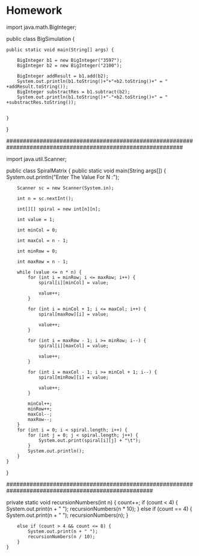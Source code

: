 # Homework
import java.math.BigInteger;

public class BigSimulation {

	public static void main(String[] args) {

		BigInteger b1 = new BigInteger("3597");
		BigInteger b2 = new BigInteger("2100");

		BigInteger addResult = b1.add(b2);
		System.out.println(b1.toString()+"+"+b2.toString()+" = " +addResult.toString());
		BigInteger substractRes = b1.subtract(b2);
		System.out.println(b1.toString()+"-"+b2.toString()+" = " +substractRes.toString());
		
		
	}
}

#############################################################################################################


import java.util.Scanner;

public class SpiralMatrix {
	public static void main(String args[]) {
		System.out.println("Enter The Value For N :");

		Scanner sc = new Scanner(System.in);

		int n = sc.nextInt();

		int[][] spiral = new int[n][n];

		int value = 1;

		int minCol = 0;

		int maxCol = n - 1;

		int minRow = 0;

		int maxRow = n - 1;

		while (value <= n * n) {
			for (int i = minRow; i <= maxRow; i++) {
				spiral[i][minCol] = value;

				value++;
			}

			for (int i = minCol + 1; i <= maxCol; i++) {
				spiral[maxRow][i] = value;

				value++;
			}

			for (int i = maxRow - 1; i >= minRow; i--) {
				spiral[i][maxCol] = value;

				value++;
			}

			for (int i = maxCol - 1; i >= minCol + 1; i--) {
				spiral[minRow][i] = value;

				value++;
			}

			minCol++;
			minRow++;
			maxCol--;
			maxRow--;
		}
		for (int i = 0; i < spiral.length; i++) {
			for (int j = 0; j < spiral.length; j++) {
				System.out.print(spiral[i][j] + "\t");
			}
			System.out.println();
		}
	}
}

####################################################################################################

private static void recursionNumbers(int n)
    {
        count++;
        if (count < 4) {
            System.out.print(n + " ");
            recursionNumbers(n * 10);
        }
        else if (count == 4) {
            System.out.print(n + " ");
            recursionNumbers(n);
        }
       
        else if (count > 4 && count <= 8) {
            System.out.print(n + " ");
            recursionNumbers(n / 10);
        }
    }
